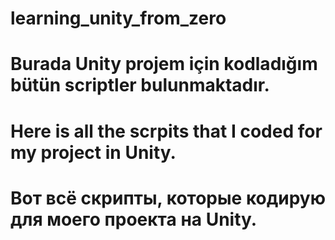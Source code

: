 # learning_unity_from_zero
# Burada Unity projem için kodladığım bütün scriptler bulunmaktadır.
# Here is all the scrpits that I coded for my project in Unity.
# Вот всё скрипты, которые кодирую для моего проекта на Unity.
